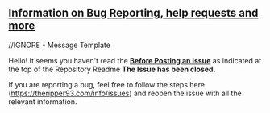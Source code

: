 ## [Information on Bug Reporting, help requests and more](https://theripper93.com/info/issues)




















//IGNORE - Message Template

Hello! It seems you haven't read the [**Before Posting an issue**](https://theripper93.com/info/issues) as indicated at the top of the Repository Readme
**The Issue has been closed.**

If you are reporting a bug, feel free to follow the steps here (https://theripper93.com/info/issues) and reopen the issue with all the relevant information.
